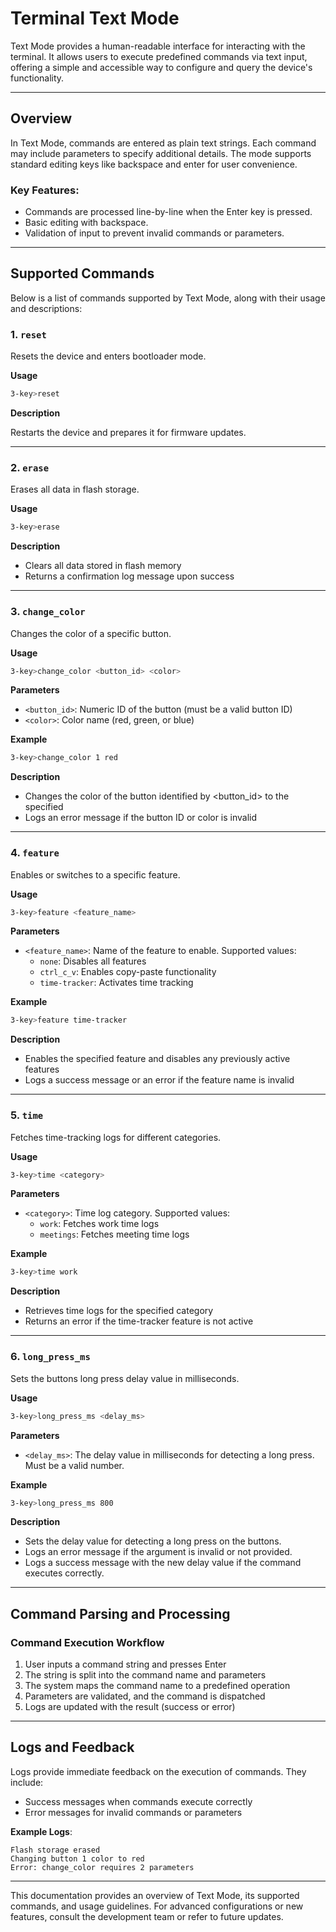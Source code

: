 # Terminal Text Mode

Text Mode provides a human-readable interface for interacting with the terminal. It allows users to execute predefined commands via text input, offering a simple and accessible way to configure and query the device's functionality.

---

## Overview

In Text Mode, commands are entered as plain text strings. Each command may include parameters to specify additional details. The mode supports standard editing keys like backspace and enter for user convenience.

### Key Features:
- Commands are processed line-by-line when the Enter key is pressed.
- Basic editing with backspace.
- Validation of input to prevent invalid commands or parameters.

---

## Supported Commands

Below is a list of commands supported by Text Mode, along with their usage and descriptions:

### 1. `reset`
Resets the device and enters bootloader mode.

**Usage**
```bash
3-key>reset
```

**Description**

Restarts the device and prepares it for firmware updates.

---

### 2. `erase`
Erases all data in flash storage.

**Usage**
```bash
3-key>erase
```

**Description**

- Clears all data stored in flash memory
- Returns a confirmation log message upon success

---

### 3. `change_color`
Changes the color of a specific button.

**Usage**
```bash
3-key>change_color <button_id> <color>
```

**Parameters**

- `<button_id>`: Numeric ID of the button (must be a valid button ID)
- `<color>`: Color name (red, green, or blue)

**Example**
```bash
3-key>change_color 1 red
```

**Description**

- Changes the color of the button identified by <button_id> to the specified <color>
- Logs an error message if the button ID or color is invalid

---

### 4. `feature`
Enables or switches to a specific feature.

**Usage**
```bash
3-key>feature <feature_name>
```

**Parameters**

- `<feature_name>`: Name of the feature to enable. Supported values:
    - `none`: Disables all features
    - `ctrl_c_v`: Enables copy-paste functionality
    - `time-tracker`: Activates time tracking

**Example**

```bash
3-key>feature time-tracker
```

**Description**

- Enables the specified feature and disables any previously active features
- Logs a success message or an error if the feature name is invalid

---

### 5. `time`
Fetches time-tracking logs for different categories.

**Usage**
```bash
3-key>time <category>
```

**Parameters**

- `<category>`: Time log category. Supported values:
    - `work`: Fetches work time logs
    - `meetings`: Fetches meeting time logs

**Example**
```bash
3-key>time work
```

**Description**

- Retrieves time logs for the specified category
- Returns an error if the time-tracker feature is not active

---

### 6. `long_press_ms`
Sets the buttons long press delay value in milliseconds.

**Usage**
```bash
3-key>long_press_ms <delay_ms>
```

**Parameters**

- `<delay_ms>`: The delay value in milliseconds for detecting a long press. Must be a valid number.

**Example**
```bash
3-key>long_press_ms 800
```

**Description**

- Sets the delay value for detecting a long press on the buttons.
- Logs an error message if the argument is invalid or not provided.
- Logs a success message with the new delay value if the command executes correctly.

---

## Command Parsing and Processing

### Command Execution Workflow
1. User inputs a command string and presses Enter
2. The string is split into the command name and parameters
3. The system maps the command name to a predefined operation
4. Parameters are validated, and the command is dispatched
5. Logs are updated with the result (success or error)

---

## Logs and Feedback

Logs provide immediate feedback on the execution of commands. They include:

- Success messages when commands execute correctly
- Error messages for invalid commands or parameters

**Example Logs**:
```text
Flash storage erased
Changing button 1 color to red
Error: change_color requires 2 parameters
```

---

This documentation provides an overview of Text Mode, its supported commands, and usage guidelines. For advanced configurations or new features, consult the development team or refer to future updates.
